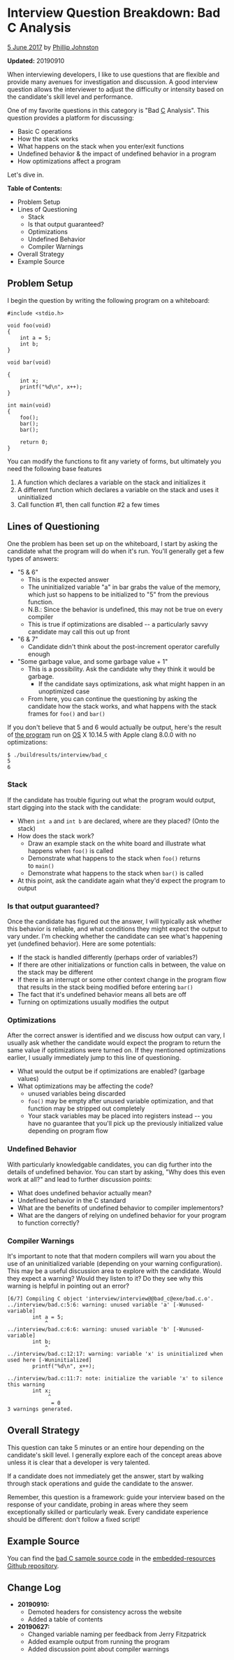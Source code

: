 Interview Question Breakdown: Bad C Analysis
============================================

[5 June 2017] by [Phillip Johnston]

**Updated:** 20190910

When interviewing developers, I like to use questions that are flexible
and provide many avenues for investigation and discussion. A good
interview question allows the interviewer to adjust the difficulty or
intensity based on the candidate's skill level and performance.

One of my favorite questions in this category is "Bad [C] Analysis".
This question provides a platform for discussing:

-   Basic C operations
-   How the stack works
-   What happens on the stack when you enter/exit functions
-   Undefined behavior & the impact of undefined behavior in a program
-   How optimizations affect a program

Let's dive in.

**Table of Contents:**

-   Problem Setup
-   Lines of Questioning
    -   Stack
    -   Is that output guaranteed?
    -   Optimizations
    -   Undefined Behavior
    -   Compiler Warnings
-   Overall Strategy
-   Example Source

Problem Setup
-------------

I begin the question by writing the following program on a whiteboard:

    #include <stdio.h>

    void foo(void)
    {
        int a = 5;
        int b;
    }

    void bar(void)

    {
        int x;
        printf("%d\n", x++);
    }

    int main(void)
    {
        foo();
        bar();
        bar();

        return 0;
    }

You can modify the functions to fit any variety of forms, but ultimately
you need the following base features

1.  A function which declares a variable on the stack and initializes it
2.  A different function which declares a variable on the stack and uses
    it uninitialized
3.  Call function \#1, then call function \#2 a few times

Lines of Questioning
--------------------

One the problem has been set up on the whiteboard, I start by asking the
candidate what the program will do when it's run. You'll generally get a
few types of answers:

-   "5 & 6"
    -   This is the expected answer
    -   The uninitialized variable "a" in bar grabs the value of the
        memory, which just so happens to be initialized to "5" from the
        previous function.
    -   N.B.: Since the behavior is undefined, this may not be true on
        every compiler
    -   This is true if optimizations are disabled -- a particularly
        savvy candidate may call this out up front
-   "6 & 7"
    -   Candidate didn't think about the post-increment operator
        carefully enough
-   "Some garbage value, and some garbage value + 1"
    -   This is a possibility. Ask the candidate why they think it would
        be garbage.
        -   If the candidate says optimizations, ask what might happen
            in an unoptimized case
    -   From here, you can continue the questioning by asking the
        candidate how the stack works, and what happens with the stack
        frames for `foo()` and `bar()`

If you don't believe that 5 and 6 would actually be output, here's the
result of [the program] run on [OS] X 10.14.5 with Apple clang 8.0.0
with no optimizations:

    $ ./buildresults/interview/bad_c
    5
    6

### Stack

If the candidate has trouble figuring out what the program would output,
start digging into the stack with the candidate:

-   When `int a` and `int b` are declared, where are they placed? (Onto
    the stack)
-   How does the stack work?
    -   Draw an example stack on the white board and illustrate what
        happens when `foo()` is called
    -   Demonstrate what happens to the stack when `foo()` returns
        to `main()`
    -   Demonstrate what happens to the stack when `bar()` is called
-   At this point, ask the candidate again what they'd expect the
    program to output

### Is that output guaranteed?

Once the candidate has figured out the answer, I will typically ask
whether this behavior is reliable, and what conditions they might expect
the output to vary under. I'm checking whether the candidate can see
what's happening yet (undefined behavior). Here are some potentials:

-   If the stack is handled differently (perhaps order of variables?)
-   If there are other initializations or function calls in between, the
    value on the stack may be different
-   If there is an interrupt or some other context change in the program
    flow that results in the stack being modified before
    entering `bar()`
-   The fact that it's undefined behavior means all bets are off
-   Turning on optimizations usually modifies the output

### Optimizations

After the correct answer is identified and we discuss how output can
vary, I usually ask whether the candidate would expect the program to
return the same value if optimizations were turned on. If they mentioned
optimizations earlier, I usually immediately jump to this line of
questioning.

-   What would the output be if optimizations are enabled? (garbage
    values)
-   What optimizations may be affecting the code?
    -   unused variables being discarded
    -   `foo()` may be empty after unused variable optimization, and
        that function may be stripped out completely
    -   Your stack variables may be placed into registers instead -- you
        have no guarantee that you'll pick up the previously initialized
        value depending on program flow

### Undefined Behavior

With particularly knowledgable candidates, you can dig further into the
details of undefined behavior. You can start by asking, "Why does this
even work at all?" and lead to further discussion points:

-   What does undefined behavior actually mean?
-   Undefined behavior in the C standard
-   What are the benefits of undefined behavior to compiler
    implementors?
-   What are the dangers of relying on undefined behavior for your
    program to function correctly?

### Compiler Warnings

It's important to note that that modern compilers will warn you about
the use of an uninitialized variable (depending on your warning
configuration). This may be a useful discussion area to explore with the
candidate. Would they expect a warning? Would they listen to it? Do they
see why this warning is helpful in pointing out an error?

    [6/7] Compiling C object 'interview/interview@@bad_c@exe/bad.c.o'.
    ../interview/bad.c:5:6: warning: unused variable 'a' [-Wunused-variable]
            int a = 5;
                ^
    ../interview/bad.c:6:6: warning: unused variable 'b' [-Wunused-variable]
            int b;
                ^
    ../interview/bad.c:12:17: warning: variable 'x' is uninitialized when used here [-Wuninitialized]
            printf("%d\n", x++);
                           ^
    ../interview/bad.c:11:7: note: initialize the variable 'x' to silence this warning
            int x;
                 ^
                  = 0
    3 warnings generated.

Overall Strategy
----------------

This question can take 5 minutes or an entire hour depending on the
candidate's skill level. I generally explore each of the concept areas
above unless it is clear that a developer is very talented.

If a candidate does not immediately get the answer, start by walking
through stack operations and guide the candidate to the answer.

Remember, this question is a framework: guide your interview based on
the response of your candidate, probing in areas where they seem
exceptionally skilled or particularly weak. Every candidate experience
should be different: don't follow a fixed script!

Example Source
--------------

You can find the [bad C sample source code][the program] in
the [embedded-resources Github repository].

Change Log
----------

-   **20190910:**
    -   Demoted headers for consistency across the website
    -   Added a table of contents
-   **20190627:**
    -   Changed variable naming per feedback from Jerry Fitzpatrick
    -   Added example output from running the program
    -   Added discussion point about compiler warnings

  [5 June 2017]: https://embeddedartistry.com/blog/2017/06/05/interview-question-breakdown-bad-c-analysis/
  [Phillip Johnston]: https://embeddedartistry.com/blog/author/phillip/
  [C]: https://embeddedartistry.com/fieldmanual-terms/c/
  [the program]: https://github.com/embeddedartistry/embedded-resources/blob/master/interview/bad.c
  [OS]: https://embeddedartistry.com/fieldmanual-terms/operating-system/
  [embedded-resources Github repository]: https://github.com/embeddedartistry/embedded-resources/blob/master/interview/
